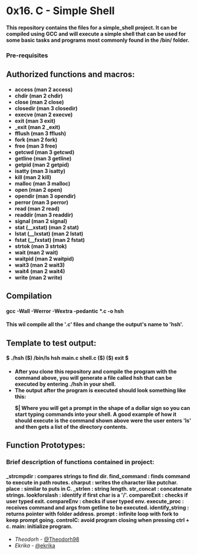 <h1>0x16. C - Simple Shell</h1>
<h4>This repository contains the files for a simple_shell project. It can be compiled using GCC and will execute a simple shell that can be used for some basic tasks and programs most commonly found in the /bin/ folder.</h4>

<h3>Pre-requisites</h3>
<h2>Authorized functions and macros:</h2>
<h4><ul>
<li>access (man 2 access)</li>
<li>chdir (man 2 chdir)</li>
<li>close (man 2 close)</li>
<li>closedir (man 3 closedir)</li>
<li>execve (man 2 execve)</li>
<li>exit (man 3 exit)</li>
<li>_exit (man 2 _exit)</li>
<li>fflush (man 3 fflush)</li>
<li>fork (man 2 fork)</li>
<li>free (man 3 free)</li>
<li>getcwd (man 3 getcwd)</li>
<li>getline (man 3 getline)</li>
<li>getpid (man 2 getpid)</li>
<li>isatty (man 3 isatty)</li>
<li>kill (man 2 kill)</li>
<li>malloc (man 3 malloc)</li>
<li>open (man 2 open)</li>
<li>opendir (man 3 opendir)</li>
<li>perror (man 3 perror)</li>
<li>read (man 2 read)</li>
<li>readdir (man 3 readdir)</li>
<li>signal (man 2 signal)</li>
<li>stat (__xstat) (man 2 stat)</li>
<li>lstat (__lxstat) (man 2 lstat)</li>
<li>fstat (__fxstat) (man 2 fstat)</li>
<li>strtok (man 3 strtok)</li>
<li>wait (man 2 wait)</li>
<li>waitpid (man 2 waitpid)</li>
<li>wait3 (man 2 wait3)</li>
<li>wait4 (man 2 wait4)</li>
<li>write (man 2 write)</li>
</ul></h4>
<h2>Compilation</h2>
<h4>gcc -Wall -Werror -Wextra -pedantic *.c -o hsh</h4>

<h4>This wil compile all the '.c' files and change the output's name to 'hsh'.</h4>

<h2>Template to test output:</h2>

<h4>$ ./hsh
($) /bin/ls
hsh main.c shell.c
($)
($) exit
$</h4>

<h4><ul>
<li>After you clone this repository and compile the program with the command above, you will generate a file called hsh that can be executed by entering ./hsh in your shell.</li>

<li>The output after the program is executed should look something like this:</li>

$| Where you will get a prompt in the shape of a dollar sign so you can start typing commands into your shell. A good example of how it should execute is the command shown above were the user enters 'ls' and then gets a list of the directory contents.
</ul></h4>
<h2>Function Prototypes:</h2>
<h3>Brief description of functions contained in project:</h3>

<h4>_strcmpdir : compares strings to find dir. find_command : finds command to execute in path routes. charput : writes the character like putchar. place : similar to puts in C. _strlen : string length. str_concat : concatenate strings. lookforslash : identify if first char is a '/'. compareExit : checks if user typed exit. compareEnv : checks if user typed env. execute_proc : receives command and args from getline to be executed. identify_string : returns pointer with folder address. prompt : infinite loop with fork to keep prompt going. controlC: avoid program closing when pressing ctrl + c. main: initialize program.</h4>

- *Theodorh* - [@Theodorh98](https://github.com/Theodorh98) 
- *Ekrika*  - [@ekrika](https://github.com/ekrika)



